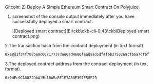 





Gitcoin: 2) Deploy A Simple Ethereum Smart Contract On Polyjuice

1. screenshot of the console output immediately after you have successfully deployed a smart contract.

   ![Deployed smart contract](E:\ckb\ckb-cli-0.43\ckb\Deployed smart contract.png)


2.The transaction hash from the contract deployment (in text format).

```3
0xe8d1f34f788ba0c66717737dee6ad4606fead9ad5df4fbb3750269cfb6a7cfbf
```

3.The deployed contract address from the contract deployment (in text format).

```
0x0dEc9CA6022DbA15b10ABaBE1F7A33E397E58E29
```




